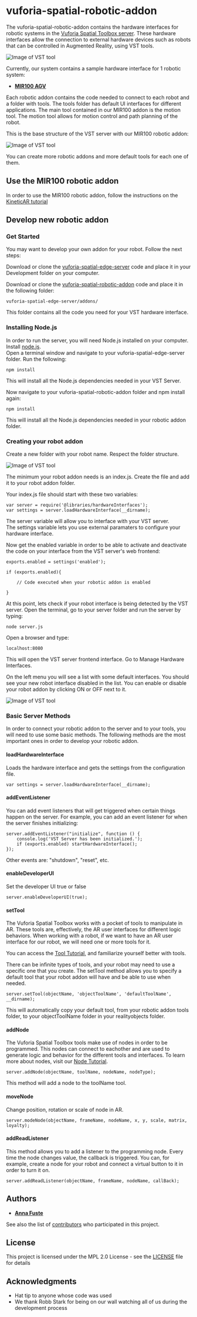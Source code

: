 # vuforia-spatial-robotic-addon

The vuforia-spatial-robotic-addon contains the hardware interfaces for robotic systems in the [Vuforia Spatial Toolbox server](https://github.com/ptcrealitylab/vuforia-spatial-edge-server). 
These hardware interfaces allow the connection to external hardware devices such as robots that can be controlled in Augmented Reality, using VST tools.

![Image of VST tool](resources/gifs/mir.gif)

Currently, our system contains a sample hardware interface for 1 robotic system:
* **[MIR100 AGV](https://www.mobile-industrial-robots.com/en/solutions/robots/mir100/)**

Each robotic addon contains the code needed to connect to each robot and a folder with tools.
The tools folder has default UI interfaces for different applications. 
The main tool contained in our MIR100 addon is the motion tool. The motion tool allows for motion control and path planning of the robot.

This is the base structure of the VST server with our MIR100 robotic addon:

![Image of VST tool](resources/img/folders.jpg)

You can create more robotic addons and more default tools for each one of them.



## Use the MIR100 robotic addon

In order to use the MIR100 robotic addon, follow the instructions on the [KineticAR tutorial](interfaces/MIR100/kineticAR.md)

## Develop new robotic addon

### Get Started

You may want to develop your own addon for your robot. Follow the next steps:

Download or clone the [vuforia-spatial-edge-server](https://github.com/ptcrealitylab/vuforia-spatial-edge-server) code and place it in your Development folder on your computer.

Download or clone the [vuforia-spatial-robotic-addon](https://github.com/ptcrealitylab/vuforia-spatial-robotic-addon) code and place it in the following folder:

```
vuforia-spatial-edge-server/addons/
```

This folder contains all the code you need for your VST hardware interface. 

### Installing Node.js

In order to run the server, you will need Node.js installed on your computer. 
Install [node.js](https://nodejs.org).<br />
Open a terminal window and navigate to your vuforia-spatial-edge-server folder.
Run the following:

```
npm install
```

This will install all the Node.js dependencies needed in your VST Server. 

Now navigate to your vuforia-spatial-robotic-addon folder and npm install again:

```
npm install
```

This will install all the Node.js dependencies needed in your robotic addon folder.

### Creating your robot addon

Create a new folder with your robot name. Respect the folder structure.

![Image of VST tool](resources/img/folders_yourrobot.jpg)

The minimum your robot addon needs is an index.js. Create the file and add it to your robot addon folder.

Your index.js file should start with these two variables:

```
var server = require('@libraries/hardwareInterfaces');
var settings = server.loadHardwareInterface(__dirname);
```

The server variable will allow you to interface with your VST server.<br/>
The settings variable lets you use external paramaters to configure your hardware interface.

Now get the enabled variable in order to be able to activate and deactivate the code on your interface from the VST server's web frontend:

```
exports.enabled = settings('enabled');

if (exports.enabled){

    // Code executed when your robotic addon is enabled

}
```

At this point, lets check if your robot interface is being detected by the VST server. Open the terminal, go to your server folder and run the server by typing:

```
node server.js
```

Open a browser and type:

```
localhost:8080
```

This will open the VST server frontend interface.
Go to Manage Hardware Interfaces.

On the left menu you will see a list with some default interfaces. You should see your new robot interface disabled in the list. You can enable or disable your robot addon by clicking ON or OFF next to it.

![Image of VST tool](resources/img/myRobot.jpg)

### Basic Server Methods

In order to connect your robotic addon to the server and to your tools, you will need to use some basic methods. 
The following methods are the most important ones in order to develop your robotic addon. 

#### loadHardwareInterface
Loads the hardware interface and gets the settings from the configuration file.

```
var settings = server.loadHardwareInterface(__dirname);
```

#### addEventListener
You can add event listeners that will get triggered when certain things happen on the server.
For example, you can add an event listener for when the server finishes initializing:

```
server.addEventListener("initialize", function () {
    console.log('VST Server has been initialized.');
    if (exports.enabled) startHardwareInterface();
});
```

Other events are: "shutdown", "reset", etc.

#### enableDeveloperUI
Set the developer UI true or false

```
server.enableDeveloperUI(true);
```

#### setTool

The Vuforia Spatial Toolbox works with a pocket of tools to manipulate in AR. These tools are, effectively, the AR user interfaces for different logic behaviors.
When working with a robot, if we want to have an AR user interface for our robot, we will need one or more tools for it.

You can access the [Tool Tutorial](https://github.com/ptcrealitylab/vuforia-spatial-toolbox-documentation/blob/master/make%20tools/toolTutorial.md), and familiarize yourself better with tools.

There can be infinite types of tools, and your robot may need to use a specific one that you create.
The setTool method allows you to specify a default tool that your robot addon will have and be able to use when needed.

```
server.setTool(objectName, 'objectToolName', 'defaultToolName', __dirname);
```

This will automatically copy your default tool, from your robotic addon tools folder, to your objectToolName folder in your realityobjects folder.

#### addNode

The Vuforia Spatial Toolbox tools make use of nodes in order to be programmed. This nodes can connect to eachother and are used to generate logic and behavior for the different tools and interfaces.
To learn more about nodes, visit our [Node Tutorial](https://github.com/ptcrealitylab/vuforia-spatial-toolbox-documentation/blob/master/make%20tools/toolboxNodes.md).

```
server.addNode(objectName, toolName, nodeName, nodeType); 
```

This method will add a node to the toolName tool.

#### moveNode

Change position, rotation or scale of node in AR.

```
server.modeNode(objectName, frameName, nodeName, x, y, scale, matrix, loyalty); 
```

#### addReadListener

This method allows you to add a listener to the programming node. Every time the node changes value, the callback is triggered.
You can, for example, create a node for your robot and connect a virtual button to it in order to turn it on.

```
server.addReadListener(objectName, frameName, nodeName, callBack);
```

## Authors

* **[Anna Fuste](https://github.com/afustePTC)**

See also the list of [contributors](https://github.com/ptcrealitylab/vuforia-spatial-robotic-addon/graphs/contributors) who participated in this project.

## License

This project is licensed under the MPL 2.0 License - see the [LICENSE](LICENSE) file for details

## Acknowledgments

* Hat tip to anyone whose code was used
* We thank Robb Stark for being on our wall watching all of us during the development process

